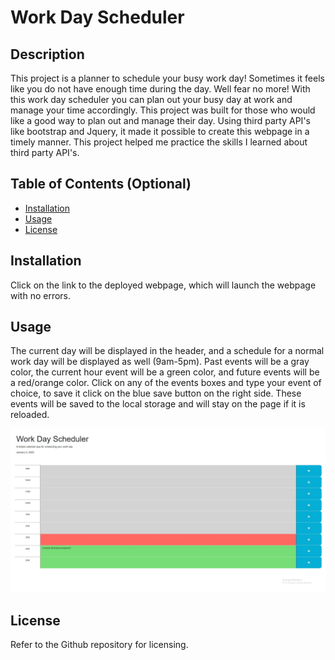 # Work Day Scheduler

## Description

This project is a planner to schedule your busy work day! Sometimes it feels like you do not have enough time during the day. Well fear no more! With this work day scheduler you can plan out your busy day at work and manage your time accordingly.
This project was built for those who would like a good way to plan out and manage their day. Using third party API's like bootstrap and Jquery, it made it possible to create this webpage in a timely manner.  This project helped me practice the skills I learned about
third party API's.


## Table of Contents (Optional)

- [Installation](#installation)
- [Usage](#usage)
- [License](#license)

## Installation

Click on the link to the deployed webpage, which will launch the webpage with no errors.  


## Usage

The current day will be displayed in the header, and a schedule for a normal work day will be displayed as well (9am-5pm).  Past events will be a gray color, the current hour event will be a green color, and future events will be a red/orange color.  Click on any of the events boxes and type your event of choice, to save it click on the blue save button on the right side.  These events will be saved to the local storage and will stay on the page if it is reloaded.



![alt text](assets/images/Screenshot%202023-01-03%20164828.jpg)



## License

Refer to the Github repository for licensing.
